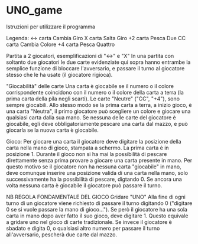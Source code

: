 # UNO_game
Istruzioni per utilizzare il programma

Legenda: 
<-> carta Cambia Giro
X carta Salta Giro
+2 carta Pesca Due
CC carta Cambia Colore
+4 carta Pesca Quattro

Partita a 2 giocatori, esemplificazioni di "<->" e "X"
In una partita con soltanto due giocatori le due carte evidenziate qui sopra hanno entrambe la semplice funzione di bloccare l'avversario, e passare il turno al giocatore stesso che le ha usate (il giocatore rigioca).

"Giocabilità" delle carte
Una carta è giocabile se il numero o il colore corrispondente coincidono con il numero o il colore della carta a terra (la prima carta della pila negli scarti). Le carte "Neutre" ("CC", "+4"), sono sempre giocabili. Allo stesso modo se la prima carta a terra, a inizio gioco, è una carta "Neutra", il primo giocatore può scegliere un colore e giocare una qualsiasi carta dalla sua mano.
Se nessuna delle carte del giocatore è giocabile, egli deve obbligatoriamente pescare una carta dal mazzo, e può giocarla se la nuova carta è giocabile.

Gioco:
Per giocare una carta il giocatore deve digitare la posizione della carta nella mano di gioco, stampata a schermo. La prima carta è in posizione 1.
Durante il gioco non si ha mai la possibilità di pescare direttamente senza prima provare a giocare una carta presente in mano. Per questo motivo se il giocatore non ha nessuna carta "giocabile" in mano, deve comunque inserire una posizione valida di una carta nella mano, solo successivamente ha la possibilità di pescare, digtando 0. Se ancora una volta nessuna carta è giocabile il giocatore può passare il turno.

NB REGOLA FONDAMENTALE DEL GIOCO
Gridare "UNO"
Alla fine di ogni turno di un giocatore viene richiesto di passare il turno digitando 0 ("digitare 0 se si vuole passare la mano di gioco..."). Se però il giocatore ha una sola carta in mano dopo aver fatto il suo gioco, deve digitare 1. Questo equivale a gridare uno nel gioco di carte tradizionale. Se invece il giocatore è sbadato e digita 0, o qualsiasi altro numero per passare il turno all'avversario, pescherà due carte dal mazzo.
